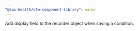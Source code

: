 ```yaml
---
"@zus-health/ctw-component-library": minor
---
```


Add display field to the recorder object when saving a condition.
